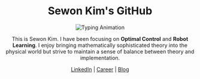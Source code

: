 <div align="center">
  
  # Sewon Kim's GitHub
  
  <div align="center">

  <div align="center">
    <img 
      src="https://readme-typing-svg.herokuapp.com?font=sans-serif&size=24&duration=3000&pause=1000&color=808080&center=true&vCenter=true&width=1000&lines=Embodied+System%2C+Optimal+Control%2C+and+Robot+Learning+✨" 
      alt="Typing Animation" 
      style="max-width: 50%; height: auto;" />
  </div>



</div>

This is Sewon Kim. I have been focusing on **Optimal Control** and **Robot Learning**. I enjoy bringing mathematically sophisticated theory into the physical world but strive to maintain a sense of balance between theory and implementation.

<div align="center">
  <a href="https://www.linkedin.com/in/wontothree/">LinkedIn</a> |
  <a href="https://wontothree.github.io/">Career</a> |
  <a href="https://wontothree.github.io/blog">Blog</a>
</div>
